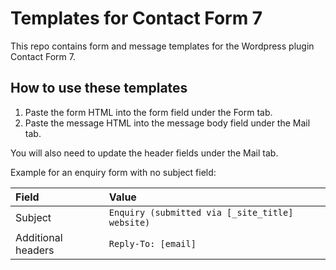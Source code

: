 # Templates for Contact Form 7

This repo contains form and message templates for the Wordpress plugin Contact Form 7.

## How to use these templates

1. Paste the form HTML into the form field under the Form tab.
2. Paste the message HTML into the message body field under the Mail tab.

You will also need to update the header fields under the Mail tab.

Example for an enquiry form with no subject field:

| Field              | Value                                           |
| :----------------- | :---------------------------------------------- |
| Subject            | `Enquiry (submitted via [_site_title] website)` |
| Additional headers | `Reply-To: [email]`                             |
